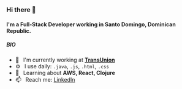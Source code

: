 ### Hi there 👋

#### I'm a Full-Stack Developer working in Santo Domingo, Dominican Republic.

##### BIO

- 🏢 &ensp;I'm currently working at [**TransUnion**](https://www.transunion.do/)
- ⚙️ &ensp;I use daily: `.java`, `.js`, `.html`, `.css`
- 🌱 &ensp;Learning about **AWS, React, Clojure**
- 📫 &ensp;Reach me: [LinkedIn](https://www.linkedin.com/in/fjevictoriano/)
